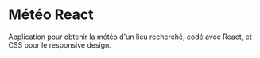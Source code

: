 <h1>Météo React</h1>
<p>Application pour obtenir la météo d'un lieu recherché, codé avec React, et CSS pour le responsive design.</p>
